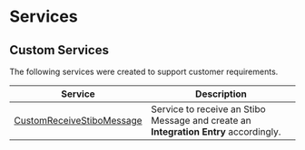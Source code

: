 # Services

## Custom Services

The following services were created to support customer requirements.

| Service                                                                                      | Description                                                                          |
| -------------------------------------------------------------------------------------------- | ------------------------------------------------------------------------------------ |
| [CustomReceiveStiboMessage](/AMSOsram/tecspecs>artifacts>services>CustomReceiveStiboMessage) | Service to receive an Stibo Message and create an **Integration Entry** accordingly. |



